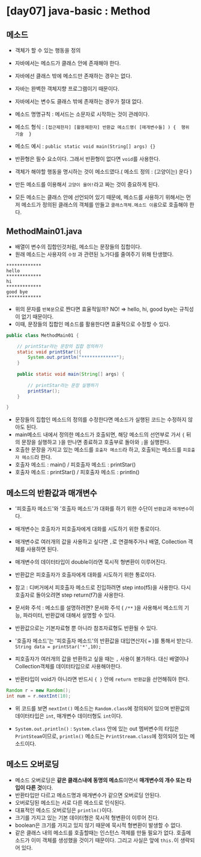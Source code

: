 # [day07] java-basic : Method

## 메소드 

- 객체가 할 수 있는 행동을 정의
- 자바에서는 메소드가 클래스 안에 존재해야 한다. 
- 자바에선 클래스 밖에 메소드만 존재하는 경우는 없다.
- 자바는 완벽한 객체지향 프로그램이기 때문이다. 
- 자바에서는 변수도 클래스 밖에 존재하는 경우가 절대 없다.

- 메소드 명명규칙 : 메서드는 소문자로 시작하는 것이 관례이다.
- 메소드 형식 : `[접근제한자] [활용제한자] 반환값 메소드명( [매개변수들] ) {  행위 기술  }`
- 메소드 예시 : `public static void main(String[] args) {}`
- 반환형은 필수 요소이다. 그래서 반환형이 없다면 `void`를 사용한다. 

- 객체가 해야할 행동을 명시하는 것이 메소드였다.( 메소드 정의 : (고양이는) 운다 ) 
- 만든 메소드를 이용해서 `고양이 울어!`라고 짜는 것이 중요하게 된다. 
- 모든 메소드는 클래스 안에 선언되어 있기 때문에, 메소드를 사용하기 위해서는 먼저 메소드가 정의된 클래스의 객체를 만들고 `클래스객체.메소드 이름`으로 호출해야 한다.


## MethodMain01.java

- 배열이 변수의 집합인것처럼, 메소드는 문장들의 집합이다. 
- 원래 메소드는 사용자의 `수정` 과 관련된 노가다를 줄여주기 위해 탄생했다. 

```
*************
hello
*************
hi
*************
good bye
*************
```
  
- 위의 문자를 `반복문`으로 짠다면 효율적일까? NO! => hello, hi, good bye는 규칙성이 없기 때문이다. 
- 이때, 문장들의 집합인 메소드를 활용한다면 효율적으로 수정할 수 있다. 

```java
public class MethodMain01 {

	// printStar라는 문장의 집합 정의하기
	static void printStar(){
		System.out.println("*************");
	}
	
	public static void main(String[] args) {
		
		// printStar라는 문장 실행하기
		printStar();
	}

}
```

- 문장들의 집합인 메소드의 정의를 수정한다면 메소드가 실행된 코드는 수정하지 않아도 된다.
- main메소드 내에서 정의한 메소드가 호출되면, 해당 메소드의 선언부로 가서 `{` 뒤의 문장을 실행하고 `}`을 만나면 종료하고 호출부로 돌아와 `;`을 실행한다. 
- 호출한 문장을 가지고 있는 메소드를 `호출자 메소드`라 하고, 호출되는 메소드를 `피호출자 메소드`라 한다.
- 호출자 메소드 : main() / 피호출자 메소드 : printStar()
- 호출자 메소드 : printStar() / 피호출자 메소드 : println()

## 메소드의 반환값과 매개변수

- '피호출자 메소드'와 '호출자 메소드'가 대화를 하기 위한 수단이 `반환값`과 `매개변수`이다. 
- 매개변수는 호출자가 피호출자에게 대화를 시도하기 위한 통로이다. 
- 매개변수로 여러개의 값을 사용하고 싶다면 `,`로 연결해주거나 배열, Collection 객체를 사용하면 된다. 
- 매개변수의 데이터타입이 double이라면 묵시적 형변환이 이루어진다. 

- 반환값은 피호출자가 호출자에게 대화를 시도하기 위한 통로이다. 

- 참고 : 디버거에서 피호출자 메소드로 진입하려면 step into(f5)을 사용한다. 다시 호출자로 돌아오려면 step return(f7)을 사용한다.

- 문서화 주석 : 메소드를 설명하려면? 문서화 주석 ( `/**` )을 사용해서 메소드의 기능, 파라미터, 반환값에 대해서 설명할 수 있다. 

- 반환값으로는 기본자료형 뿐 아니라 참조자료형도 반환될 수 있다. 
- '호출자 메소드'는 '피호출자 메소드'의 반환값을 대입연산자( `=` )를 통해서 받는다. `String data = printStar('*',10);`
- 피호출자가 여러개의 값을 반환하고 싶을 때는 `,` 사용이 불가하다. 대신 배열이나 Collection객체를 데이터타입으로 사용해야한다. 
- 반환타입이 void가 아니라면 반드시 `{ }` 안에 `return 반환값`을 선언해줘야 한다.


```java
Random r = new Random();
int num = r.nextInt(10);
```

- 위 코드를 보면 `nextInt()` 메소드는 `Random.class`에 정의되어 있으며 반환값의 데이터타입은 `int`, 매개변수 데이터형도 `int`이다.

- `System.out.println()` : `System.class` 안에 있는 out 멤버변수의 타입은 `PrintSteam`이므로, `println()` 메소드는 `PrintStream.class`에 정의되어 있는 메소드이다.


## 메소드 오버로딩
- 메소드 오버로딩은 **같은 클래스내에 동명의 메소드**이면서 **매개변수의 개수 또는 타입이 다른 것**이다.
- 반환타입만 다르고 메소드명과 매개변수가 같으면 오버로딩 안된다.
- 오버로딩된 메소드는 서로 다른 메소드로 인식된다. 
- 대표적인 메소드 오버로딩은 `println()`이다.
- 크기를 가지고 있는 기본 데이터형은 묵시적 형변환이 이루어 진다. 
- boolean은 크기를 가지고 있지 않기 때문에 묵시적 형변환이 발생할 수 없다.
- 같은 클래스 내의 메소드를 호출할때는 인스턴스 객체를 만들 필요가 없다. 호출메소드가 이미 객체를 생성했을 것이기 때문이다. 그리고 사실은 앞에 `this.`이 생략되어 있다. 

